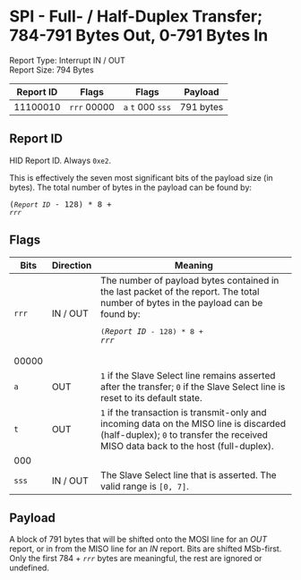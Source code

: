 
# SPI - Full- / Half-Duplex Transfer; 784-791 Bytes Out, 0-791 Bytes In
Report Type: Interrupt IN / OUT<br />
Report Size: 794 Bytes

| Report ID | Flags | Flags | Payload |
|-----------|-------|-------|---------|
| 11100010 | `rrr`&nbsp;00000 | `a`&nbsp;`t`&nbsp;000&nbsp;`sss` | 791 bytes |

## Report ID
HID Report ID.  Always `0xe2`.

This is effectively the seven most significant bits of the payload size (in bytes).  The total number of bytes in the payload can be found by: <pre>(*`Report ID`* - 128) * 8 + *`rrr`*</pre>

## Flags
| Bits  | Direction | Meaning |
|-------|-----------|---------|
| `rrr` | IN / OUT  | The number of payload bytes contained in the last packet of the report.  The total number of bytes in the payload can be found by: <pre>(*`Report ID`* - 128) * 8 + *`rrr`*</pre> |
| 00000 |          |                                                                       |
| `a`   | OUT      | `1` if the Slave Select line remains asserted after the transfer; `0` if the Slave Select line is reset to its default state. |
| `t`   | OUT      | `1` if the transaction is transmit-only and incoming data on the MISO line is discarded (half-duplex); `0` to transfer the received MISO data back to the host (full-duplex). |
| 000   |          |                                                                       |
| `sss` | IN / OUT | The Slave Select line that is asserted.  The valid range is `[0, 7]`. |

## Payload
A block of 791 bytes that will be shifted onto the MOSI line for an *OUT* report, or in from the MISO line for an *IN* report.  Bits are shifted MSb-first.  Only the first 784 + *`rrr`* bytes are meaningful, the rest are ignored or undefined.
